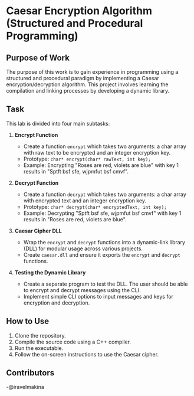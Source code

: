 # Caesar Encryption Algorithm (Structured and Procedural Programming)

## Purpose of Work
The purpose of this work is to gain experience in programming using a structured and procedural paradigm by implementing a Caesar encryption/decryption algorithm. This project involves learning the compilation and linking processes by developing a dynamic library.

## Task
This lab is divided into four main subtasks:
1. **Encrypt Function**
    - Create a function `encrypt` which takes two arguments: a char array with raw text to be encrypted and an integer encryption key.
    - Prototype: `char* encrypt(char* rawText, int key);`
    - Example: Encrypting "Roses are red, violets are blue" with key 1 results in "Sptft bsf sfe, wjpmfut bsf cmvf".

2. **Decrypt Function**
    - Create a function `decrypt` which takes two arguments: a char array with encrypted text and an integer encryption key.
    - Prototype: `char* decrypt(char* encryptedText, int key);`
    - Example: Decrypting "Sptft bsf sfe, wjpmfut bsf cmvf" with key 1 results in "Roses are red, violets are blue".

3. **Caesar Cipher DLL**
    - Wrap the `encrypt` and `decrypt` functions into a dynamic-link library (DLL) for modular usage across various projects.
    - Create `caesar.dll` and ensure it exports the `encrypt` and `decrypt` functions.

4. **Testing the Dynamic Library**
    - Create a separate program to test the DLL. The user should be able to encrypt and decrypt messages using the CLI.
    - Implement simple CLI options to input messages and keys for encryption and decryption.

## How to Use
1. Clone the repository.
2. Compile the source code using a C++ compiler.
3. Run the executable.
4. Follow the on-screen instructions to use the Caesar cipher.

## Contributors
-@iravelmakina
